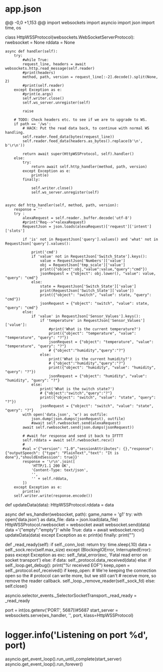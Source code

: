# app.json
@@ -0,0 +1,153 @@
import websockets
import asyncio
import json
import time, os


class HttpWSSProtocol(websockets.WebSocketServerProtocol):
    rwebsocket = None
    rddata = None

    async def handler(self):
        try:
            #while True:
            request_line, headers = await websockets.http.read_message(self.reader)
            #print(headers)
            method, path, version = request_line[:-2].decode().split(None, 2)
            #print(self.reader)
        except Exception as e:
            #print(e.args)
            self.writer.close()
            self.ws_server.unregister(self)

            raise

        # TODO: Check headers etc. to see if we are to upgrade to WS.
        if path == '/ws':
            # HACK: Put the read data back, to continue with normal WS handling.
            self.reader.feed_data(bytes(request_line))
            self.reader.feed_data(headers.as_bytes().replace(b'\n', b'\r\n'))

            return await super(HttpWSSProtocol, self).handler()
        else:
            try:
                return await self.http_handler(method, path, version)
            except Exception as e:
                print(e)
            finally:

                self.writer.close()
                self.ws_server.unregister(self)


    async def http_handler(self, method, path, version):
        response = ''
        try :
            alexaRequest = self.reader._buffer.decode('utf-8')
            #print("Req-->"+alexaRequest)
            RequestJson = json.loads(alexaRequest)['request']['intent']['slots']

            if 'is' not in RequestJson['query'].values() and 'what' not in RequestJson['query'].values():

                print('cmd')
                if 'value' not in RequestJson['Switch_State'].keys():
                    value = RequestJson['Numbers']['value']
                    obj = RequestJson['tmp_scale']['value']
                    print({"object":obj,"value":value,"query":"cmd"})
                    jsonRequest = {"object": obj.lower(), "value": value, "query": "cmd"}
                else:
                    state = RequestJson['Switch_State']['value']
                    print(RequestJson['Switch_State']['value'])
                    print({"object": "switch", "value": state, "query": "cmd"})
                    jsonRequest = {"object": "switch", "value": state, "query": "cmd"}
            else:
                if 'value' in RequestJson['Sensor_Values'].keys():
                    if 'temperature' in RequestJson['Sensor_Values']['value']:
                        #print('What is the current temperature?')
                        print({"object": "temperature", "value": "temperature", "query": "?"})
                        jsonRequest = {"object": "temperature", "value": "temperature", "query": "?"}
                        # {"object":"humidity","query":"?"}
                    else:
                        print('What is the current humidity?')
                        # {"object":"humidity","query":"?"}
                        print({"object": "humidity", "value": "humidity", "query": "?"})
                        jsonRequest = {"object": "humidity", "value": "humidity", "query": "?"}
                else:
                    print('What is the switch state?')
                    # {"object":"switch","query":"?"}
                    print({"object": "switch", "value": "state", "query": "?"})
                    jsonRequest = {"object": "switch", "value": "state", "query": "?"}
            with open('data.json', 'w') as outfile:
                json.dump(json.dumps(jsonRequest), outfile)
                #await self.rwebsocket.send(alexaRequest)
            await self.rwebsocket.send(json.dumps(jsonRequest))

            # #wait for response and send it back to IFTTT
            self.rddata = await self.rwebsocket.recv()
            #
            #val ='{"version": "1.0","sessionAttributes": {},"response": {"outputSpeech": {"type": "PlainText","text": "It is done"},"shouldEndSession": true}}'
            response = '\r\n'.join([
                'HTTP/1.1 200 OK',
                'Content-Type: text/json',
                '',
                '' + self.rddata,
            ])
        except Exception as e:
            print(e)
        self.writer.write(response.encode())



def updateData(data):
    HttpWSSProtocol.rddata = data

async def ws_handler(websocket, path):
    game_name = 'g1'
    try:
        with open('data.json') as data_file:
            data = json.load(data_file)
        HttpWSSProtocol.rwebsocket = websocket
        await websocket.send(data)
        data ='{"empty":"empty"}'
        while True:
            data = await websocket.recv()
            updateData(data)
    except Exception as e:
        print(e)
    finally:
        print("")

def _read_ready(self):
    if self._conn_lost:
        return
    try:
        time.sleep(.10)
        data = self._sock.recv(self.max_size)
    except (BlockingIOError, InterruptedError):
        pass
    except Exception as exc:
        self._fatal_error(exc, 'Fatal read error on socket transport')
    else:
        if data:
            self._protocol.data_received(data)
        else:
            if self._loop.get_debug():
                print("%r received EOF")
            keep_open = self._protocol.eof_received()
            if keep_open:
                # We're keeping the connection open so the
                # protocol can write more, but we still can't
                # receive more, so remove the reader callback.
                self._loop._remove_reader(self._sock_fd)
            else:
                self.close()

asyncio.selector_events._SelectorSocketTransport._read_ready = _read_ready

port = int(os.getenv('PORT', 5687))#5687
start_server = websockets.serve(ws_handler, '', port, klass=HttpWSSProtocol)
# logger.info('Listening on port %d', port)

asyncio.get_event_loop().run_until_complete(start_server)
asyncio.get_event_loop().run_forever()


